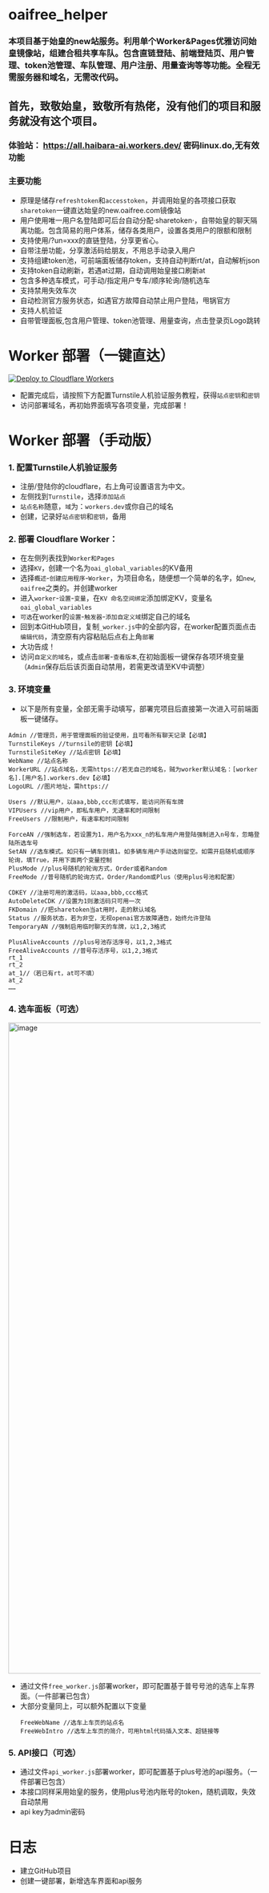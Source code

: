 # oaifree_helper
### 本项目基于始皇的new站服务。利用单个Worker&Pages优雅访问始皇镜像站，组建合租共享车队。包含直链登陆、前端登陆页、用户管理、token池管理、车队管理、用户注册、用量查询等等功能。全程无需服务器和域名，无需改代码。
## 首先，致敬始皇，致敬所有热佬，没有他们的项目和服务就没有这个项目。
### 体验站： https://all.haibara-ai.workers.dev/ 密码linux.do,无有效功能
### 主要功能
   - 原理是储存`refreshtoken`和`accesstoken`，并调用始皇的各项接口获取`sharetoken`一键直达始皇的new.oaifree.com镜像站
   - 用户使用唯一用户名登陆即可后台自动分配·sharetoken·，自带始皇的聊天隔离功能。包含简易的用户体系，储存各类用户，设置各类用户的限额和限制
   - 支持使用/?un=xxx的直链登陆，分享更省心。
   - 自带注册功能，分享激活码给朋友，不用总手动录入用户
   - 支持组建token池，可前端面板储存token，支持自动判断rt/at，自动解析json
   - 支持token自动刷新，若遇at过期，自动调用始皇接口刷新at
   - 包含多种选车模式，可手动/指定用户专车/顺序轮询/随机选车
   - 支持禁用失效车次
   - 自动检测官方服务状态，如遇官方故障自动禁止用户登陆，甩锅官方
   - 支持人机验证
   - 自带管理面板,包含用户管理、token池管理、用量查询，点击登录页Logo跳转
# Worker 部署（一键直达）
   [![Deploy to Cloudflare Workers](https://deploy.workers.cloudflare.com/button)](https://deploy.workers.cloudflare.com/?url=https://github.com/jyx04/oaifree_helper)
   - 配置完成后，请按照下方配置Turnstile人机验证服务教程，获得`站点密钥`和`密钥`
   - 访问部署域名，再初始界面填写各项变量，完成部署！
# Worker 部署（手动版）
### 1. 配置Turnstile人机验证服务
   - 注册/登陆你的cloudflare，右上角可设置语言为中文。
   - 左侧找到`Turnstile`，选择`添加站点`
   - `站点名称`随意，`域`为：`workers.dev`或你自己的域名
   - 创建，记录好`站点密钥`和`密钥`，备用
### 2. 部署 Cloudflare Worker：
   - 在左侧列表找到`Worker和Pages`
   - 选择`KV`，创建一个名为`oai_global_variables`的KV备用
   - 选择`概述`-`创建应用程序`-`Worker`，为项目命名，随便想一个简单的名字，如`new`, `oaifree`之类的。并创建worker
   - 进入`worker`-`设置`-`变量`，在`KV 命名空间绑定`添加绑定KV，变量名`oai_global_variables`
   - `可选`在worker的`设置`-`触发器`-`添加自定义域`绑定自己的域名
   - 回到本GitHub项目，复制`_worker.js`中的全部内容，在worker配置页面点击 `编辑代码`，清空原有内容粘贴后点右上角`部署`
   - 大功告成！
   - 访问`自定义的域名`，或点击`部署`-`查看版本`,在初始面板一键保存各项环境变量（`Admin`保存后后该页面自动禁用，若需更改请至KV中调整）
### 3. 环境变量
   - 以下是所有变量，全部无需手动填写，部署完项目后直接第一次进入可前端面板一键储存。
```
Admin //管理员，用于管理面板的验证使用，且可看所有聊天记录【必填】
TurnstileKeys //turnsile的密钥【必填】
TurnstileSiteKey //站点密钥【必填】
WebName //站点名称
WorkerURL //站点域名，无需https://若无自己的域名，贼为worker默认域名：[worker名].[用户名].workers.dev【必填】
LogoURL //图片地址，需https://

Users //默认用户，以aaa,bbb,ccc形式填写，能访问所有车牌
VIPUsers //vip用户，即私车用户，无速率和时间限制
FreeUsers //限制用户，有速率和时间限制

ForceAN //强制选车，若设置为1，用户名为xxx_n的私车用户用登陆强制进入n号车，忽略登陆所选车号
SetAN //选车模式。如只有一辆车则填1。如多辆车用户手动选则留空。如需开启随机或顺序轮询，填True，并用下面两个变量控制
PlusMode //plus号随机的轮询方式，Order或者Random
FreeMode //普号随机的轮询方式，Order/Random或Plus（使用plus号池和配置）

CDKEY //注册可用的激活码，以aaa,bbb,ccc格式
AutoDeleteCDK //设置为1则激活码只可用一次
FKDomain //把sharetoken当at用时，走的默认域名
Status //服务状态，若为非空，无视openai官方故障通告，始终允许登陆
TemporaryAN //强制启用临时聊天的车牌，以1,2,3格式

PlusAliveAccounts //plus号池存活序号，以1,2,3格式
FreeAliveAccounts //普号存活序号，以1,2,3格式
rt_1
rt_2
at_1//（若已有rt，at可不填）
at_2
……
```
### 4. 选车面板（可选）
<img width="1300" alt="image" src="https://github.com/jyx04/oaifree_helper/assets/166741903/d44a5290-ae04-4be2-affb-26447e4b8050">

   - 通过文件`free_worker.js`部署worker，即可配置基于普号号池的选车上车界面。（一件部署已包含）
   - 大部分变量同上，可以额外配置以下变量
     ```
     FreeWebName //选车上车页的站点名
     FreeWebIntro //选车上车页的简介，可用html代码插入文本、超链接等
     ```
### 5. API接口（可选）
   - 通过文件`api_worker.js`部署worker，即可配置基于plus号池的api服务。（一件部署已包含）
   - 本接口同样采用始皇的服务，使用plus号池内账号的token，随机调取，失效自动禁用
   - api key为admin密码
     

# 日志
 - 建立GitHub项目
 - 创建一键部署，新增选车界面和api服务
